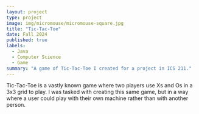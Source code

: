 ```yaml
---
layout: project
type: project
image: img/micromouse/micromouse-square.jpg
title: "Tic-Tac-Toe"
date: Fall 2024
published: true
labels:
  - Java
  - Computer Science
  - Game
summary: "A game of Tic-Tac-Toe I created for a project in ICS 211."
---
```


Tic-Tac-Toe is a vastly known game where two players use Xs and Os in a 3x3 grid to play. I was tasked with creating this same game, but in a way where a user could play with their own machine rather than with another person.
